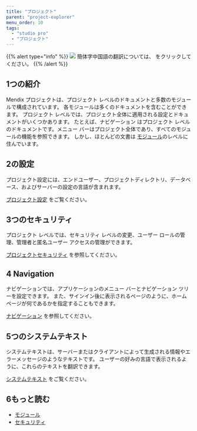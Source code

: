 ```yaml
---
title: "プロジェクト"
parent: "project-explorer"
menu_order: 10
tags:
  - "studio pro"
  - "プロジェクト"
---
```


{{% alert type="info" %}}
<img src="attachments/chinese-translation/china.png" style="display: inline-block; margin: 0" /> 簡体字中国語の翻訳については、 [<unk> <unk> <unk>](https://cdn.mendix.tencent-cloud.com/documentation/refguide8/project.pdf) をクリックしてください。
{{% /alert %}}

## 1つの紹介

Mendix プロジェクトは、プロジェクト レベルのドキュメントと多数のモジュールで構成されています。 各モジュールは多くのドキュメントを含むことができます。 プロジェクト レベルでは、プロジェクト全体に適用される設定とドキュメントがいくつかあります。 たとえば、ナビゲーション はプロジェクト レベルのドキュメントです。メニュー バーはプロジェクト全体であり、すべてのモジュールの機能を参照できます。 しかし、ほとんどの文書は [モジュール](modules)のレベルに住んでいます。

## 2の設定

プロジェクト設定には、エンドユーザー、プロジェクトディレクトリ、データベース、およびサーバーの設定の言語が含まれます。

[プロジェクト設定](project-settings) をご覧ください。

## 3つのセキュリティ

プロジェクト レベルでは、セキュリティ レベルの変更、ユーザー ロールの管理、管理者と匿名ユーザー アクセスの管理ができます。

[プロジェクトセキュリティ](project-security) を参照してください。

## 4 Navigation

ナビゲーションでは、アプリケーションのメニュー バーとナビゲーション ツリーを設定できます。 また、サインイン後に表示されるページのように、ホームページが何であるかを指定することもできます。

[ナビゲーション](navigation) を参照してください。

## 5つのシステムテキスト

システムテキストは、サーバーまたはクライアントによって生成される情報やエラーメッセージのようなテキストです。 ユーザーの好みの言語で表示されるように、これらのテキストを翻訳できます。

[システムテキスト](system-texts) をご覧ください。

## 6もっと読む

* [モジュール](モジュール)
* [セキュリティ](セキュリティ)